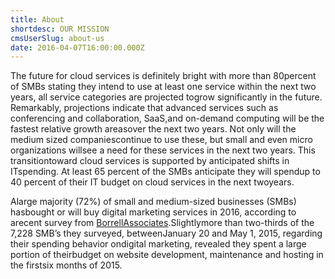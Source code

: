 ```yaml
---
title: About
shortdesc: OUR MISSION
cmsUserSlug: about-us
date: 2016-04-07T16:00:00.000Z
---
```


The future for cloud services is definitely bright with more than 80percent of SMBs stating they intend to use at least one service within the next two years, all service categories are projected togrow significantly in the future. Remarkably, projections indicate that advanced services such as conferencing and collaboration, SaaS,and on-demand computing will be the fastest relative growth areasover the next two years. Not only will the medium sized companiescontinue to use these, but small and even micro organizations willsee a need for these services in the next two years. This transitiontoward cloud services is supported by anticipated shifts in ITspending. At least 65 percent of the SMBs anticipate they will spendup to 40 percent of their IT budget on cloud services in the next twoyears. 

Alarge majority (72%) of small and medium-sized businesses (SMBs) hasbought or will buy digital marketing services in 2016, according to arecent survey from [BorrellAssociates](https://www.borrellassociates.com/industry-papers/papers/local-advertising-at-the-tipping-point-jun-15-detail).Slightlymore than two-thirds of the 7,228 SMB’s they surveyed, betweenJanuary 20 and May 1, 2015, regarding their spending behavior ondigital marketing, revealed they spent a large portion of theirbudget on website development, maintenance and hosting in the firstsix months of 2015.


  